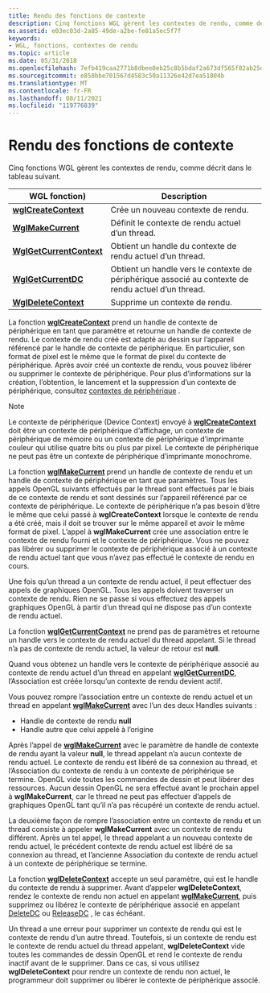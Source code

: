 ```yaml
---
title: Rendu des fonctions de contexte
description: Cinq fonctions WGL gèrent les contextes de rendu, comme décrit dans le tableau suivant.
ms.assetid: e03ec03d-2a85-49de-a2be-fe81a5ec5f7f
keywords:
- WGL, fonctions, contextes de rendu
ms.topic: article
ms.date: 05/31/2018
ms.openlocfilehash: 7efb419caa2771b8dbee0eb25c8b5bdaf2a673df565f82ab25df10cbcc11cc39
ms.sourcegitcommit: e858bbe701567d4583c50a11326e42d7ea51804b
ms.translationtype: MT
ms.contentlocale: fr-FR
ms.lasthandoff: 08/11/2021
ms.locfileid: "119776839"
---
```

# <a name="rendering-context-functions"></a>Rendu des fonctions de contexte

Cinq fonctions WGL gèrent les contextes de rendu, comme décrit dans le tableau suivant.



| WGL fonction)                                         | Description                                                                                  |
|------------------------------------------------------|----------------------------------------------------------------------------------------------|
| [**wglCreateContext**](/windows/desktop/api/wingdi/nf-wingdi-wglcreatecontext)         | Crée un nouveau contexte de rendu.                                                             |
| [**WglMakeCurrent**](/windows/desktop/api/wingdi/nf-wingdi-wglmakecurrent)             | Définit le contexte de rendu actuel d’un thread.                                                   |
| [**WglGetCurrentContext**](/windows/desktop/api/wingdi/nf-wingdi-wglgetcurrentcontext) | Obtient un handle du contexte de rendu actuel d’un thread.                                    |
| [**WglGetCurrentDC**](/windows/desktop/api/wingdi/nf-wingdi-wglgetcurrentdc)           | Obtient un handle vers le contexte de périphérique associé au contexte de rendu actuel d’un thread. |
| [**WglDeleteContext**](/windows/desktop/api/wingdi/nf-wingdi-wgldeletecontext)         | Supprime un contexte de rendu.                                                                 |



 

La fonction [**wglCreateContext**](/windows/desktop/api/wingdi/nf-wingdi-wglcreatecontext) prend un handle de contexte de périphérique en tant que paramètre et retourne un handle de contexte de rendu. Le contexte de rendu créé est adapté au dessin sur l’appareil référencé par le handle de contexte de périphérique. En particulier, son format de pixel est le même que le format de pixel du contexte de périphérique. Après avoir créé un contexte de rendu, vous pouvez libérer ou supprimer le contexte de périphérique. Pour plus d’informations sur la création, l’obtention, le lancement et la suppression d’un contexte de périphérique, consultez [contextes de périphérique](/windows/desktop/gdi/device-contexts) .

> [!Note]  
> Le contexte de périphérique (Device Context) envoyé à [**wglCreateContext**](/windows/desktop/api/wingdi/nf-wingdi-wglcreatecontext) doit être un contexte de périphérique d’affichage, un contexte de périphérique de mémoire ou un contexte de périphérique d’imprimante couleur qui utilise quatre bits ou plus par pixel. Le contexte de périphérique ne peut pas être un contexte de périphérique d’imprimante monochrome.

 

La fonction [**wglMakeCurrent**](/windows/desktop/api/wingdi/nf-wingdi-wglmakecurrent) prend un handle de contexte de rendu et un handle de contexte de périphérique en tant que paramètres. Tous les appels OpenGL suivants effectués par le thread sont effectués par le biais de ce contexte de rendu et sont dessinés sur l’appareil référencé par ce contexte de périphérique. Le contexte de périphérique n’a pas besoin d’être le même que celui passé à **wglCreateContext** lorsque le contexte de rendu a été créé, mais il doit se trouver sur le même appareil et avoir le même format de pixel. L’appel à **wglMakeCurrent** crée une association entre le contexte de rendu fourni et le contexte de périphérique. Vous ne pouvez pas libérer ou supprimer le contexte de périphérique associé à un contexte de rendu actuel tant que vous n’avez pas effectué le contexte de rendu en cours.

Une fois qu’un thread a un contexte de rendu actuel, il peut effectuer des appels de graphiques OpenGL. Tous les appels doivent traverser un contexte de rendu. Rien ne se passe si vous effectuez des appels graphiques OpenGL à partir d’un thread qui ne dispose pas d’un contexte de rendu actuel.

La fonction [**wglGetCurrentContext**](/windows/desktop/api/wingdi/nf-wingdi-wglgetcurrentcontext) ne prend pas de paramètres et retourne un handle vers le contexte de rendu actuel du thread appelant. Si le thread n’a pas de contexte de rendu actuel, la valeur de retour est **null**.

Quand vous obtenez un handle vers le contexte de périphérique associé au contexte de rendu actuel d’un thread en appelant [**wglGetCurrentDC**](/windows/desktop/api/wingdi/nf-wingdi-wglgetcurrentdc), l’Association est créée lorsqu’un contexte de rendu devient actif.

Vous pouvez rompre l’association entre un contexte de rendu actuel et un thread en appelant [**wglMakeCurrent**](/windows/desktop/api/wingdi/nf-wingdi-wglmakecurrent) avec l’un des deux Handles suivants :

-   Handle de contexte de rendu **null**
-   Handle autre que celui appelé à l’origine

Après l’appel de [**wglMakeCurrent**](/windows/desktop/api/wingdi/nf-wingdi-wglmakecurrent) avec le paramètre de handle de contexte de rendu ayant la valeur **null**, le thread appelant n’a aucun contexte de rendu actuel. Le contexte de rendu est libéré de sa connexion au thread, et l’Association du contexte de rendu à un contexte de périphérique se termine. OpenGL vide toutes les commandes de dessin et peut libérer des ressources. Aucun dessin OpenGL ne sera effectué avant le prochain appel à **wglMakeCurrent**, car le thread ne peut pas effectuer d’appels de graphiques OpenGL tant qu’il n’a pas récupéré un contexte de rendu actuel.

La deuxième façon de rompre l’association entre un contexte de rendu et un thread consiste à appeler **wglMakeCurrent** avec un contexte de rendu différent. Après un tel appel, le thread appelant a un nouveau contexte de rendu actuel, le précédent contexte de rendu actuel est libéré de sa connexion au thread, et l’ancienne Association du contexte de rendu actuel à un contexte de périphérique se termine.

La fonction [**wglDeleteContext**](/windows/desktop/api/wingdi/nf-wingdi-wgldeletecontext) accepte un seul paramètre, qui est le handle du contexte de rendu à supprimer. Avant d’appeler **wglDeleteContext**, rendez le contexte de rendu non actuel en appelant [**wglMakeCurrent**](/windows/desktop/api/wingdi/nf-wingdi-wglmakecurrent), puis supprimez ou libérez le contexte de périphérique associé en appelant [DeleteDC](/windows/desktop/api/wingdi/nf-wingdi-deletedc) ou [ReleaseDC](/windows/desktop/api/winuser/nf-winuser-releasedc) , le cas échéant.

Un thread a une erreur pour supprimer un contexte de rendu qui est le contexte de rendu d’un autre thread. Toutefois, si un contexte de rendu est le contexte de rendu actuel du thread appelant, **wglDeleteContext** vide toutes les commandes de dessin OpenGL et rend le contexte de rendu inactif avant de le supprimer. Dans ce cas, si vous utilisez **wglDeleteContext** pour rendre un contexte de rendu non actuel, le programmeur doit supprimer ou libérer le contexte de périphérique associé.

 

 